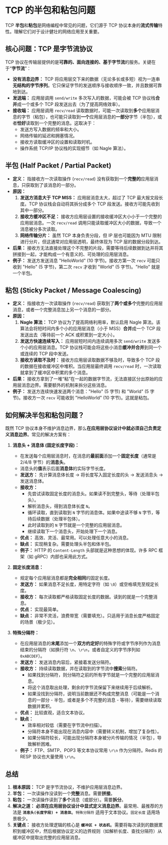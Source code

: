 # TCP 的半包和粘包问题

TCP **半包**和**粘包**是网络编程中常见的问题，它们源于 TCP 协议本身的**流式传输**特性。理解它们对于设计健壮的网络应用至关重要。

## 核心问题：TCP 是字节流协议

TCP 协议在传输层提供的是**可靠的、面向连接的、基于字节流**的服务。关键在于“**字节流**”：

- **没有消息边界：** TCP 将应用层交下来的数据（无论多长或多短）视为一连串**无结构的字节序列**。它只保证字节的发送顺序与接收顺序一致，并且数据可靠地到达。
- **发送端：** 应用层调用 `send/write` 多次写入的数据，可能会被 TCP 协议栈**合并**成一个或多个 TCP 段发送出去（为了提高网络效率）。
- **接收端：** 应用层调用 `recv/read` 读取数据时，可能一次读取到**多个**应用层消息的字节（粘包），也可能只读取到**一个**应用层消息的**一部分**字节（半包），或者**恰好**读取到一个完整的消息。这取决于：
  - 发送方写入数据的频率和大小。
  - 网络传输的延迟和拥塞情况。
  - 接收方读取缓冲区的设置和读取时机。
  - 操作系统 TCP/IP 协议栈的实现细节（如 Nagle 算法）。

## 半包 (Half Packet / Partial Packet)

- **定义：** 指接收方一次读取操作 (`recv/read`) 没有获取到一个**完整的**应用层消息，只获取到了该消息的一部分。
- **原因：**
  1.  **发送方消息大于 TCP MSS：** 应用层消息太大，超过了 TCP 最大报文段长度。TCP 协议栈会自动将其拆分成多个 TCP 段发送。接收方可能先收到其中一部分。
  2.  **接收方缓冲区不足：** 接收方应用层设置的接收缓冲区大小小于一个完整的应用层消息。一次 `recv/read` 调用只能读取缓冲区大小的数据，导致一个消息被分多次读取。
  3.  **网络传输分片：** 虽然 TCP 本身负责分段，但 IP 层也可能因为 MTU 限制进行分片，但这通常对应用层透明，最终体现为 TCP 层的数据分段到达。
- **后果：** 接收方无法直接处理这个不完整的片段，需要等待后续数据到达并将其拼接到一起，才能构成一个有意义的、可处理的应用层消息。
- **例子：** 发送方发送消息 "HelloWorld" (10 字节)。接收方第一次 `recv` 可能只收到 "Hello" (5 字节)，第二次 `recv` 才收到 "World" (5 字节)。"Hello" 就是一个半包。

## 粘包 (Sticky Packet / Message Coalescing)

- **定义：** 指接收方一次读取操作 (`recv/read`) 获取到了**两个或多个**完整的应用层消息，或者一个完整消息加上另一个消息的一部分。
- **原因：**
  1.  **Nagle 算法：** TCP 协议为了提高网络利用率，默认启用 Nagle 算法。该算法会将短时间内多个小的应用层消息（小于 MSS）**合并**成一个 TCP 段发送出去（等待前一个 ACK 或积累到一定大小）。
  2.  **发送方快速连续写入：** 应用层短时间内连续调用多次 `send/write` 发送多个小的应用层消息。TCP 协议栈可能会将这些小消息**缓冲并合并**到同一个或连续的 TCP 段中发送。
  3.  **接收方读取不及时：** 接收方应用层读取数据不够及时，导致多个 TCP 段的数据在接收缓冲区中堆积。当应用层最终调用 `recv/read` 时，一次读取就拿到了缓冲区中积累的多个消息。
- **后果：** 接收方拿到了一堆“粘”在一起的数据字节流，无法直接区分出原始的应用层消息边界。需要额外的机制来拆分这些消息。
- **例子：** 发送方连续快速发送两个消息："Hello" (5 字节) 和 "World" (5 字节)。接收方一次 `recv` 可能收到 "HelloWorld" (10 字节)。这就是粘包。

## 如何解决半包和粘包问题？

既然 TCP 协议本身不维护消息边界，那么**在应用层协议设计中就必须自己负责定义消息边界**。常见的解决方案有：

1.  **消息头 + 消息体 (固定长度字段)：**

    - 在发送每个应用层消息时，在消息的**最前面**添加一个**固定长度**（通常是 2/4/8 字节）的**消息头**。
    - 消息头的**值**表示后面**消息体**的实际字节长度。
    - **发送方：** 先计算消息体长度 -> 将长度写入固定长度的头 -> 发送消息头 -> 发送消息体。
    - **接收方：**
      - 先尝试读取固定长度的消息头。如果读不到完整头，等待（处理半包头）。
      - 解析消息头，得到消息体长度 `N`。
      - 循环读取，直到读取到 `N` 字节的消息体。如果中途读不够 `N` 字节，等待后续数据（处理半包体）。
      - 此时读取到的 `N` 字节就是一个完整的应用层消息。
      - 继续读取下一个消息头，开始处理下一个消息。
    - **优点：** 高效、灵活、最常用。可以处理任意大小的消息。
    - **缺点：** 实现稍复杂。需要处理头半包和体半包。
    - **例子：** HTTP 的 `Content-Length` 头部就是这种思想的体现。许多 RPC 框架（如 gRPC）内部也采用此方式。

2.  **固定长度消息：**

    - 规定每个应用层消息都是**完全相同**的固定长度。
    - **发送方：** 如果消息不足长度，用特定字符（如 `\0`）或空格填充至规定长度。
    - **接收方：** 每次读取都严格读取固定长度的数据。读到的就是一个完整消息。
    - **优点：** 实现最简单。
    - **缺点：** 非常不灵活，浪费带宽（需要填充）。只适用于消息长度严格固定的场景（极少见）。

3.  **特殊分隔符：**
    - 在应用层消息的**末尾**添加一个**双方约定好**的特殊字符或字节序列作为消息结束的分隔符（如换行符 `\n`、`\r\n`，或者自定义的字节序列如 `0xABCDEF`）。
    - **发送方：** 发送消息内容后，紧接着发送分隔符。
    - **接收方：** 持续读取数据，并在读取到的字节流中**搜索**分隔符。
      - 如果找到分隔符，则分隔符之前的所有字节就是一个完整的应用层消息。
      - 将这个消息取出处理，剩余的字节流保留下来继续用于后续解析。
      - 如果没找到分隔符，说明当前数据还不构成完整消息（可能是一个消息的一部分 - 半包，或者是多个不完整的消息 - 等待），需要继续读取数据并累积。
    - **优点：** 比较直观，适合文本协议。
    - **缺点：**
      - 效率相对较低（需要在字节流中扫描）。
      - 分隔符本身不能出现在消息内容中（需要转义机制，增加了复杂性）。
      - 如果分隔符较长，可能出现分隔符本身被分片传输的情况（半包），导致解析困难。
    - **例子：** FTP、SMTP、POP3 等文本协议常用 `\r\n` 作为分隔符。Redis 的 RESP 协议也大量使用 `\r\n`。

## 总结

1.  **根本原因：** TCP 是字节流协议，不维护应用层消息边界。
2.  **半包：** 一次读操作没读到一个**完整**消息。需要**拼接**。
3.  **粘包：** 一次读操作读到了**多个**消息（或部分）。需要**拆分**。
4.  **解决之道：** **必须在应用层协议设计中显式定义消息边界**。最常用、最推荐的方法是 **`消息头(长度字段) + 消息体`**。`特殊分隔符` 适用于文本协议。`固定长度` 适用场景极少。
5.  **关键点：** 接收方处理逻辑的核心是 **`缓冲区 + 状态机`**。需要将每次读到的数据累积到缓冲区中，然后根据协议定义的边界规则（如解析长度、查找分隔符）从缓冲区中提取出完整的应用层消息。
